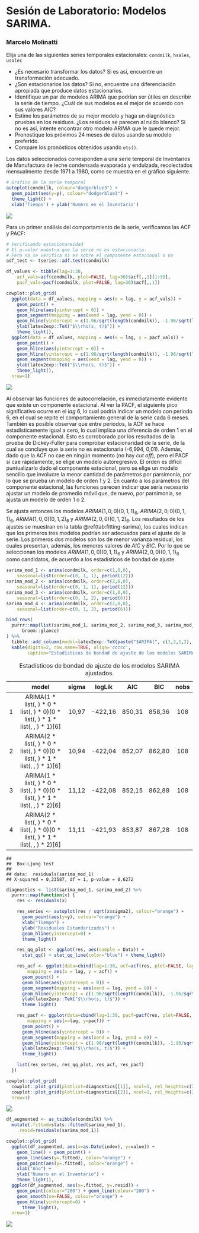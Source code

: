 # Sesión de Laboratorio: Modelos SARIMA.

### Marcelo Molinatti

Elija una de las siguientes series temporales estacionales: ```condmilk```, ```hsales```, ```usolec```  
* ¿Es necesario transformar los datos? Si es así, encuentre un transformación adecuado.
* ¿Son estacionarios los datos? Si no, encuentre una diferenciación apropiada que produce datos estacionarios.
* Identifique un par de modelos ARIMA que podrían ser útiles en describir la serie de tiempo. ¿Cuál de sus modelos es el mejor de acuerdo con sus valores AIC?
* Estime los parámetros de su mejor modelo y haga un diagnóstico pruebas en los residuos. ¿Los residuos se parecen al ruido blanco? Si no es así, intente encontrar otro modelo ARIMA que le quede mejor.
* Pronostique los próximos 24 meses de datos usando su modelo preferido.
* Compare los pronósticos obtenidos usando ```ets()```.

Los datos seleccionados corresponden a una serie temporal de Inventarios de Manufactura de leche condensada evaporada y endulzada, recolectados mensualmente desde 1971 a 1980, como se muestra en el gráfico siguiente.


```r
# Grafico de la serie temporal
autoplot(condmilk, colour="dodgerblue3") +
  geom_point(aes(y=y), colour="dodgerblue3") + 
  theme_light() + 
  xlab('Tiempo') + ylab('Numero en el Inventario')
```

<img src="/home/marcelo/MEGAsync/Msc-Math-Applied/Series Temporales/Lab-Session-8-FPP_files/figure-html/tseries-plot-1.png" style="display: block; margin: auto;" />

Para un primer análisis del comportamiento de la serie, verificamos las ACF y PACF:


```r
# Verificando estacionareidad
# El p-valor muestra que la serie no es estacionaria.
# Pero no se verifica si es sobre el componente estacional o no
adf_test <- tseries::adf.test(condmilk)

df_values <- tibble(lag=1:30,
    acf_vals=acf(condmilk, plot=FALSE, lag=30)$acf[,,1][1:30],
    pacf_vals=pacf(condmilk, plot=FALSE, lag=30)$acf[,,1])

cowplot::plot_grid(
  ggplot(data = df_values, mapping = aes(x = lag, y = acf_vals)) +
    geom_point() +
    geom_hline(aes(yintercept = 0)) +
    geom_segment(mapping = aes(xend = lag, yend = 0)) +
    geom_hline(yintercept = c(1.96/sqrt(length(condmilk)), -1.96/sqrt(length(condmilk))), linetype=2, color='blue') +
    ylab(latex2exp::TeX("$\\rho(s, t)$")) +
    theme_light(), 
  ggplot(data = df_values, mapping = aes(x = lag, y = pacf_vals)) +
    geom_point() +
    geom_hline(aes(yintercept = 0)) +
    geom_hline(yintercept = c(1.96/sqrt(length(condmilk)), -1.96/sqrt(length(condmilk))), linetype=2, color='blue') +
    geom_segment(mapping = aes(xend = lag, yend = 0)) +
    ylab(latex2exp::TeX("$\\rho(s, t)$")) +
    theme_light(), 
  nrow=1)
```

<img src="/home/marcelo/MEGAsync/Msc-Math-Applied/Series Temporales/Lab-Session-8-FPP_files/figure-html/acf-pacf-1.png" style="display: block; margin: auto;" />

Al observar las funciones de autocorrelación, es inmediatamente evidente que existe un componente estacional. Al ver la PACF, el siguiente pico significativo ocurre en el _lag_ 6, lo cual podría indicar un modelo con periodo 6, en el cual se repite el comportamiento general de la serie cada 6 meses. 
También es posible observar que entre periodos, la ACF se hace estadísticamente igual a cero, lo cual implica una diferencia de orden 1 en el componente estacional. Esto es corroborado por los resultados de la prueba de Dickey-Fuller para comprobar estacionaridad de la serie, de la cual se concluye que la serie no es estacionaria (-6,994, 0,01).
Además, dado que la ACF no cae en ningún momento (no hay _cut off_), pero el PACF si cae rápidamente, se elige un modelo autoregresivo. El orden es difícil puntualizarlo dado el componente estacional, pero se elige un modelo sencillo que involucre la menor cantidad de parámetros por parsimonia, por lo que se prueba un modelo de orden 1 y 2. 
En cuanto a los parámetros del componente estacional, las funciones parecen indicar que sería necesario ajustar un modelo de promedio móvil que, de nuevo, por parsimonia, se ajusta un modelo de orden 1 o 2. 

Se ajusta entonces los modelos $ARIMA(1, 0, 0)(0, 1, 1)_6$, $ARIMA(2, 0, 0)(0, 1, 1)_6$, $ARIMA(1, 0, 0)(0, 1, 2)_6$ y $ARIMA(2, 0, 0)(0, 1, 2)_6$. Los resultados de los ajustes se muestran en
la tabla \@ref(tab:fitting-sarima), los cuales indican que los primeros tres modelos podrían ser adecuados para el ajuste de la serie. Los primeros dos modelos son los de menor varianza residual, los cuales presentan, además, los menores valores de $AIC$ y $BIC$. Por lo que se seleccionan los modelos $ARIMA(1, 0, 0)(0, 1, 1)_6$ y $ARIMA(2, 0, 0)(0, 1, 1)_6$ como candidatos, de acuerdo a los estadísticos de bondad de ajuste.


```r
sarima_mod_1 <- arima(condmilk, order=c(1,0,0), 
    seasonal=list(order=c(0, 1, 1), period(12)))
sarima_mod_2 <- arima(condmilk, order=c(2,0,0), 
    seasonal=list(order=c(0, 1, 1), period(12)))
sarima_mod_3 <- arima(condmilk, order=c(1,0,0), 
    seasonal=list(order=c(0, 1, 2), period(6)))
sarima_mod_4 <- arima(condmilk, order=c(2,0,0), 
    seasonal=list(order=c(0, 1, 2), period(6)))

bind_rows(
  purrr::map(list(sarima_mod_1, sarima_mod_2, sarima_mod_3, sarima_mod_4),
      broom::glance)
) %>% 
  tibble::add_column(model=latex2exp::TeX(paste("$ARIMA(", c(1,2,1,2), ", 0, 0)(0, 1, ", c(1,1,2,2), ")_6$", sep="")), .before=1) %>%
  kable(digits=2, row.name=TRUE, align='ccccc',
        caption="Estadísticos de bondad de ajuste de los modelos SARIMA ajustados.")
```

<table>
<caption>Estadísticos de bondad de ajuste de los modelos SARIMA ajustados.</caption>
 <thead>
  <tr>
   <th style="text-align:left;">   </th>
   <th style="text-align:center;"> model </th>
   <th style="text-align:center;"> sigma </th>
   <th style="text-align:center;"> logLik </th>
   <th style="text-align:center;"> AIC </th>
   <th style="text-align:center;"> BIC </th>
   <th style="text-align:center;"> nobs </th>
  </tr>
 </thead>
<tbody>
  <tr>
   <td style="text-align:left;"> 1 </td>
   <td style="text-align:center;"> ARIMA(1 * list(, ) * 0 * list(, ) * 0)(0 * list(, ) * 1 * list(, ,     ) * 1)[6] </td>
   <td style="text-align:center;"> 10,97 </td>
   <td style="text-align:center;"> -422,16 </td>
   <td style="text-align:center;"> 850,31 </td>
   <td style="text-align:center;"> 858,36 </td>
   <td style="text-align:center;"> 108 </td>
  </tr>
  <tr>
   <td style="text-align:left;"> 2 </td>
   <td style="text-align:center;"> ARIMA(2 * list(, ) * 0 * list(, ) * 0)(0 * list(, ) * 1 * list(, ,     ) * 1)[6] </td>
   <td style="text-align:center;"> 10,94 </td>
   <td style="text-align:center;"> -422,04 </td>
   <td style="text-align:center;"> 852,07 </td>
   <td style="text-align:center;"> 862,80 </td>
   <td style="text-align:center;"> 108 </td>
  </tr>
  <tr>
   <td style="text-align:left;"> 3 </td>
   <td style="text-align:center;"> ARIMA(1 * list(, ) * 0 * list(, ) * 0)(0 * list(, ) * 1 * list(, ,     ) * 2)[6] </td>
   <td style="text-align:center;"> 11,12 </td>
   <td style="text-align:center;"> -422,08 </td>
   <td style="text-align:center;"> 852,15 </td>
   <td style="text-align:center;"> 862,88 </td>
   <td style="text-align:center;"> 108 </td>
  </tr>
  <tr>
   <td style="text-align:left;"> 4 </td>
   <td style="text-align:center;"> ARIMA(2 * list(, ) * 0 * list(, ) * 0)(0 * list(, ) * 1 * list(, ,     ) * 2)[6] </td>
   <td style="text-align:center;"> 11,11 </td>
   <td style="text-align:center;"> -421,93 </td>
   <td style="text-align:center;"> 853,87 </td>
   <td style="text-align:center;"> 867,28 </td>
   <td style="text-align:center;"> 108 </td>
  </tr>
</tbody>
</table>

```
## 
## 	Box-Ljung test
## 
## data:  residuals(sarima_mod_1)
## X-squared = 0,23587, df = 1, p-value = 0,6272
```



```r
diagnostics <- list(sarima_mod_1, sarima_mod_2) %>%
  purrr::map(function(x) {
    res <- residuals(x) 

    res_series <- autoplot(res / sqrt(x$sigma2), colour="orange") +
      geom_point(aes(y=y), colour="orange") +
      xlab("Tiempo") +
      ylab("Residuales Estandarizados") + 
      geom_hline(yintercept=0) +
      theme_light()

    res_qq_plot <- ggplot(res, aes(sample = Data)) + 
      stat_qq() + stat_qq_line(color="blue") + theme_light()

    res_acf <- ggplot(data=cbind(lag=1:30, acf=acf(res, plot=FALSE, lag=30)$acf[,,1][1:30]), 
        mapping = aes(x = lag, y = acf)) +
      geom_point() +
      geom_hline(aes(yintercept = 0)) +
      geom_segment(mapping = aes(xend = lag, yend = 0)) +
      geom_hline(yintercept = c(1.96/sqrt(length(condmilk)), -1.96/sqrt(length(condmilk))), linetype=2, color='blue') +
      ylab(latex2exp::TeX("$\\rho(s, t)$")) +
      theme_light()

    res_pacf <- ggplot(data=cbind(lag=1:30, pacf=pacf(res, plot=FALSE, lag=30)$acf[,,1][1:30]), 
        mapping = aes(x=lag, y=pacf)) +
      geom_point() +
      geom_hline(aes(yintercept = 0)) +
      geom_segment(mapping = aes(xend = lag, yend = 0)) +
      geom_hline(yintercept = c(1.96/sqrt(length(condmilk)), -1.96/sqrt(length(condmilk))), linetype=2, color='blue') +
      ylab(latex2exp::TeX("$\\rho(s, t)$")) +
      theme_light()

    list(res_series, res_qq_plot, res_acf, res_pacf)
  })

cowplot::plot_grid(
  cowplot::plot_grid(plotlist=diagnostics[[1]], ncol=1, rel_heights=c(2,2,1,1)),
  cowplot::plot_grid(plotlist=diagnostics[[2]], ncol=1, rel_heights=c(2,2,1,1)), 
  nrow=1)
```

<img src="/home/marcelo/MEGAsync/Msc-Math-Applied/Series Temporales/Lab-Session-8-FPP_files/figure-html/residuals-of-candidate-1.png" style="display: block; margin: auto;" />




```r
df_augmented <- as_tsibble(condmilk) %>%
  mutate(.fitted=stats::fitted(sarima_mod_1),
    .resid=residuals(sarima_mod_1))

cowplot::plot_grid(
  ggplot(df_augmented, aes(x=as.Date(index), y=value)) +
    geom_line() + geom_point() + 
    geom_line(aes(y=.fitted), color="orange") + 
    geom_point(aes(y=.fitted), color="orange") +
    xlab("Año") +
    ylab("Numero en el Inventario") + 
    theme_light(), 
  ggplot(df_augmented, aes(x=.fitted, y=.resid)) +
    geom_point(colour="200") + geom_line(colour="200") +
    geom_smooth(se=FALSE, colour="orange") +
    geom_hline(yintercept=0) +
      theme_light(), 
  nrow=1)
```

<img src="/home/marcelo/MEGAsync/Msc-Math-Applied/Series Temporales/Lab-Session-8-FPP_files/figure-html/fitted-versus-residuals-1.png" style="display: block; margin: auto;" />



